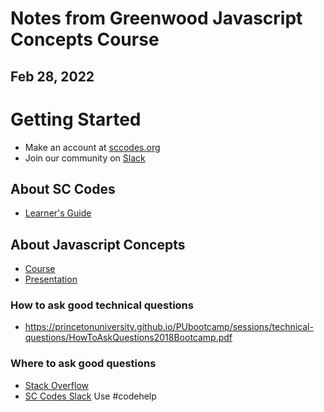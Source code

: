 # Notes from Greenwood Javascript Concepts Course
## Feb 28, 2022

# Getting Started
- Make an account at [sccodes.org](https://sccodes.org)
- Join our community on [Slack](https://sccodes.org/join-slack)

## About SC Codes
- [Learner's Guide](https://learning.sccodes.org/library/getting-started-the-learners-guide-to-sc-codes-36318/75832/about/)

## About Javascript Concepts
- [Course](https://learning.sccodes.org/library/javascript-concepts-35982/)
- [Presentation](docs.google.com/document/d/1AJBvUYr0s4LwGOmhyemiEwBt9llMy4OTdUb92im4xiI/edit#heading=h.450eyqo0g16r)

### How to ask good technical questions
- https://princetonuniversity.github.io/PUbootcamp/sessions/technical-questions/HowToAskQuestions2018Bootcamp.pdf


### Where to ask good questions
- [Stack Overflow](https://stackoverflow.com)
- [SC Codes Slack](https://sccodes.org/join-slack) Use #codehelp
